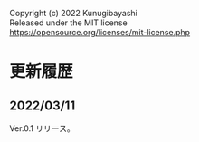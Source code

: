 Copyright (c) 2022 Kunugibayashi  
Released under the MIT license  
https://opensource.org/licenses/mit-license.php  

# 更新履歴
## 2022/03/11
Ver.0.1 リリース。  
